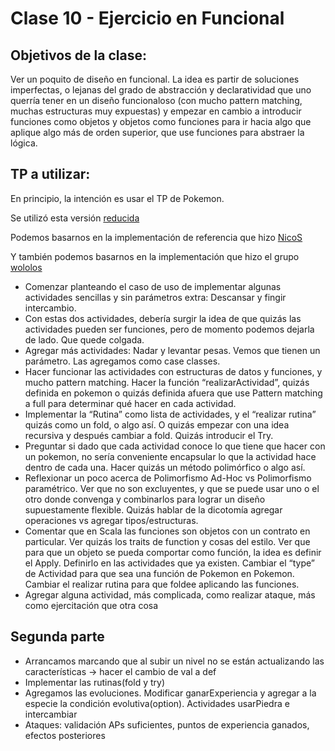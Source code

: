 # Clase 10 - Ejercicio en Funcional

## Objetivos de la clase:

Ver un poquito de diseño en funcional. La idea es partir de soluciones imperfectas, o lejanas del grado de abstracción y declaratividad que uno querría tener en un diseño funcionaloso (con mucho pattern matching, muchas estructuras muy expuestas) y empezar en cambio a introducir funciones como objetos y objetos como funciones para ir hacia algo que aplique algo más de orden superior, que use funciones para abstraer la lógica.

## TP a utilizar:
En principio, la intención es usar el TP de Pokemon.

Se utilizó esta versión [reducida](https://docs.google.com/document/d/1aewVvR4YcU3-1fXZDKEGEGgH5i2ar-mTpugKn2uGMhg/edit#)

Podemos basarnos en la implementación de referencia que hizo [NicoS](https://github.com/bossiernesto/tp-pokemon)

Y también podemos basarnos en la implementación que hizo el grupo [wololos](https://github.com/iluetich/wololos-1c-2015-tp-tadp-pokemon)

- Comenzar planteando el caso de uso de implementar algunas actividades sencillas y sin parámetros extra: Descansar y fingir intercambio.
- Con estas dos actividades, debería surgir la idea de que quizás las actividades pueden ser funciones, pero de momento podemos dejarla de lado. Que quede colgada.
- Agregar más actividades: Nadar y levantar pesas. Vemos que tienen un parámetro. Las agregamos como case classes.
- Hacer funcionar las actividades con estructuras de datos y funciones, y mucho pattern matching. Hacer la función “realizarActividad”, quizás definida en pokemon o quizás definida afuera que use Pattern matching a full para determinar qué hacer en cada actividad.
- Implementar la “Rutina” como lista de actividades, y el “realizar rutina” quizás como un fold, o algo así. O quizás empezar con una idea recursiva y después cambiar a fold. Quizás introducir el Try.
- Preguntar si dado que cada actividad conoce lo que tiene que hacer con un pokemon, no sería conveniente encapsular lo que la actividad hace dentro de cada una. Hacer quizás un método polimórfico o algo así.
- Reflexionar un poco acerca de Polimorfismo Ad-Hoc vs Polimorfismo paramétrico. Ver que no son excluyentes, y que se puede usar uno o el otro donde convenga y combinarlos para lograr un diseño supuestamente flexible. Quizás hablar de la dicotomía agregar operaciones vs agregar tipos/estructuras.
- Comentar que en Scala las funciones son objetos con un contrato en particular. Ver quizás los traits de function y cosas del estilo. Ver que para que un objeto se pueda comportar como función, la idea es definir el Apply. Definirlo en las actividades que ya existen. Cambiar el “type” de Actividad para que sea una función de Pokemon en Pokemon. Cambiar el realizar rutina para que foldee aplicando las funciones.
- Agregar alguna actividad, más complicada, como realizar ataque, más como ejercitación que otra cosa

## Segunda parte

- Arrancamos marcando que al subir un nivel no se están actualizando las características -> hacer el cambio de val a def
- Implementar las rutinas(fold y try)
- Agregamos las evoluciones. Modificar ganarExperiencia y agregar a la especie la condición evolutiva(option). Actividades usarPiedra e intercambiar
- Ataques: validación APs suficientes, puntos de experiencia ganados, efectos posteriores
